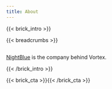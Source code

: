 ```yaml
---
title: About
---
```


{{< brick_intro >}}

{{< breadcrumbs >}}

<!-- ![NB](/uploads/nightblue-logo-01-transparent.png) -->

<!-- ![NB](/uploads/nightblue-logo-02-transparent.png) -->

##

[NightBlue](https://nightblue.io/) is the company behind Vortex.

{{< /brick_intro >}}

<!-- {{< brick_team >}} -->

<!-- # Our team -->

<!-- {{< /brick_team >}} -->

{{< brick_cta >}}{{< /brick_cta >}}
